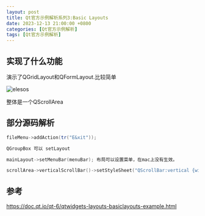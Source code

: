 ```yaml
---
layout: post
title: Qt官方示例解析系列3:Basic Layouts
date: 2023-12-13 21:00:00 +0800
categories: [Qt官方示例解析]
tags: [Qt官方示例解析]
---
```

## 实现了什么功能
演示了QGridLayout和QFormLayout.比较简单

![elesos](https://doc.qt.io/qt-6/images/basiclayouts-example.png)

整体是一个QScrollArea
## 部分源码解析
```cpp
fileMenu->addAction(tr("E&xit")); 

QGroupBox 可以 setLayout

mainLayout->setMenuBar(menuBar); 布局可以设置菜单，在mac上没有生效。

scrollArea->verticalScrollBar()->setStyleSheet("QScrollBar:vertical {width: 20px;}");
```
## 参考
<https://doc.qt.io/qt-6/qtwidgets-layouts-basiclayouts-example.html>